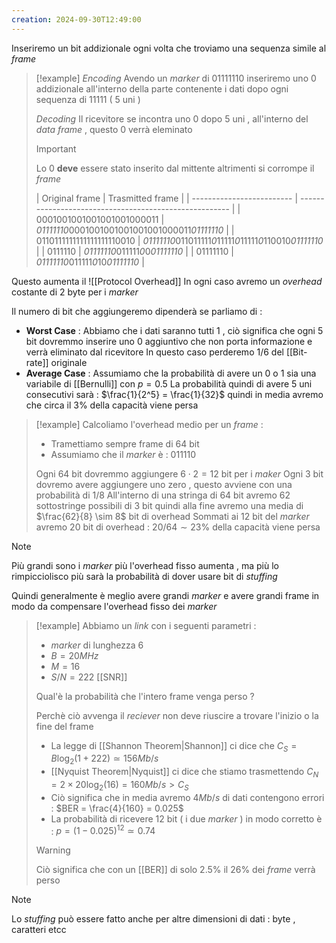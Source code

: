 ```yaml
---
creation: 2024-09-30T12:49:00
---
```

Inseriremo un bit addizionale ogni volta che troviamo una sequenza simile al *frame* 

>[!example]
>*Encoding* 
>Avendo un *marker* di 01111110 inseriremo uno 0 addizionale all'interno della parte contenente i dati dopo ogni sequenza di 11111 ( 5 uni )  
>
>*Decoding*
>Il ricevitore se incontra uno 0 dopo 5 uni , all'interno del *data frame* , questo 0 verrà eleminato
>>[!important] 
>>Lo 0 **deve** essere stato inserito dal mittente altrimenti si corrompe il *frame*
>
>| Original frame            | Trasmitted frame                                       |
| ------------------------- | ------------------------------------------------------ |
| 0001001001001001001000011 | *01111110*0001001001001001001000011*01111110*          |
| 0110111111111111111110010 | *01111110*011011111*0*11111*0*11111*0*110010*01111110* |
| 0111110                   | *01111110*011111*0*0*01111110*                         |
| 01111110                  | *01111110*011111*0*10*01111110*                        |

Questo aumenta il ![[Protocol Overhead]] 
In ogni caso avremo un *overhead* costante di 2 byte per i *marker*

Il numero di bit che aggiungeremo dipenderà se parliamo di : 
+ **Worst Case** :
	Abbiamo che i dati saranno tutti 1 , ciò significa che ogni 5 bit dovremmo inserire uno 0 aggiuntivo che non porta informazione e verrà eliminato dal ricevitore 
	In questo caso perderemo $1/6$ del [[Bit-rate]] originale
+ **Average Case** :
	Assumiamo che la probabilità di avere un 0 o 1 sia una variabile di [[Bernulli]] con $p=0.5$ 
	La probabilità quindi di avere 5 uni consecutivi sarà : $\frac{1}{2^5} = \frac{1}{32}$ quindi in media avremo che circa il $3\%$ della capacità viene persa 

>[!example] 
>Calcoliamo l'overhead medio per un *frame* :
>+ Tramettiamo sempre frame di 64 bit
>+ Assumiamo che il *marker* è : 011110
>
>Ogni 64 bit dovremmo aggiungere $6 \cdot 2 = 12$ bit per i *maker*
>Ogni 3 bit dovremo avere aggiungere uno zero , questo avviene con una probabilità di $1/8$
>All'interno di una stringa di 64 bit avremo 62 sottostringe possibili di 3 bit quindi alla fine avremo una media di $\frac{62}{8} \sim 8$ bit di overhead 
>Sommati ai 12 bit del *marker* avremo 20 bit di overhead : $20/64 \sim 23\%$ della capacità viene persa
>

>[!note] 
>Più grandi sono i *marker* più l'overhead fisso aumenta , ma più lo rimpicciolisco più sarà la probabilità di dover usare bit di *stuffing* 
>
>Quindi generalmente è meglio avere grandi *marker* e avere grandi frame in modo da compensare l'overhead fisso dei *marker* 

>[!example] 
>Abbiamo un *link* con i seguenti parametri : 
>+ *marker* di lunghezza 6
>+ $B = 20MHz$
>+ $M = 16$
>+ $S/N = 222$ [[SNR]] 
>  
>Qual'è la probabilità che l'intero frame venga perso ?
>
>Perchè ciò avvenga il *reciever* non deve riuscire a trovare l'inizio o la fine del frame 
>
>+ La legge di [[Shannon Theorem|Shannon]] ci dice che $C_S = B \log_2(1+222) \simeq 156 Mb/s$
>+ [[Nyquist Theorem|Nyquist]] ci dice che stiamo trasmettendo $C_N = 2 \times 20 \log_2(16) = 160 Mb/s > C_S$
>+ Ciò significa che in media avremo $4 Mb/s$ di dati contengono errori : $BER = \frac{4}{160} = 0.025$ 
>+ La probabilità di ricevere 12 bit ( i due *marker* ) in modo corretto è : $p = (1-0.025)^12 \simeq 0.74$ 
>>[!warning] 
>>Ciò significa che con un [[BER]] di solo 2.5% il 26% dei *frame* verrà perso 

>[!note] 
>Lo *stuffing* può essere fatto anche per altre dimensioni di dati : byte , caratteri etcc